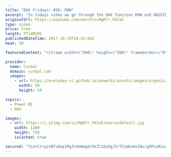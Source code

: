 ```yaml
---
title: "DAX Fridays! #56: ROW"
excerpt: "In todays video we go through the DAX function ROW and UNIOIN. I have already covered UNION before, you can check it here: https://curbal.com/blog/glossary/union  and DAX formatter link here: http://www.daxformatter.com/   EXCEL SURVEY: https://1drv.ms/xs/s!Ar8CDNp8cGTcgjaHonN82T8I1jQT  PREVIOUS VIDEO:"
originalUrl: https://youtube.com/watch?v=MgR7r_FK1xE
type: video
price: Free
length: PT14M29S
publishedDateTime: 2017-10-19T20:51:04Z
heat: 50

featuredContent: "<iframe width=\"800\" height=\"500\" frameborder=\"0\" src=\"https://www.youtube.com/embed/MgR7r_FK1xE\" allow=\"accelerometer; autoplay; encrypted-media; gyroscope; picture-in-picture\" allowfullscreen></iframe>"

provider:
  name: Curbal
  domain: curbal.com
  images:
    - url: https://everyday-cc.github.io/powerbi/assets/images/organizations/curbal.com-50x50.jpg
      width: 50
      height: 50

topics:
  - Power BI
  - DAX

images:
  - url: https://i.ytimg.com/vi/MgR7r_FK1xE/maxresdefault.jpg
    width: 1280
    height: 720
    isCached: true

secured: "Yio+CYrpzxBTu8ap1RgZvVeWwgd/9xZl2duVgJIrTS1mKuHsINv/gdPsxRiun6BAOBpfY6GNYhyFhQvD0sFL3F2ntKfX7GWv5em+yuPshQEeSFMmP8IDTjucBbgwaLcl7+pTiDH1RmBxeSr/5/ucSYZj7UhCrs9CR+XfWTmlkgrL2BnAfx075d/Dvv62bgdh6WV8e3RWI0iKP0x+ADOcI2bADk5wFxEtdp27i+vvgNLIUzB2h8hWviVfRNEs8bJAMtnVJfVMABIw29q7yxrA906GJbIf2cl43GCy4UasGl8/brYrWivp7OdEw7G2IOqYMoT9PSqCuigAFGmEPtgdWFIJ5cRQ5yqDUB775LJWrIAO7bOX3z2EYLp1mU/oKXpK0nJCmdFZ+1VSwSNNwwo56k8dvpIYJW8zt2vgZzgq7Hg=;fjHChM3j5/ZdSUkLZgUPkQ=="
---
```


